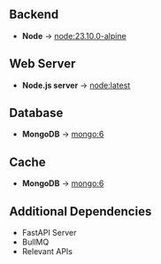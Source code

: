 ## **Backend**
- **Node** → [node:23.10.0-alpine](https://hub.docker.com/_/node)

## **Web Server**
- **Node.js server** → [node:latest](https://hub.docker.com/_/node)

## **Database**
- **MongoDB** → [mongo:6](https://hub.docker.com/_/mongo)

## **Cache**
- **MongoDB** → [mongo:6](https://hub.docker.com/_/mongo)

## **Additional Dependencies**
- FastAPI Server
- BullMQ
- Relevant APIs
